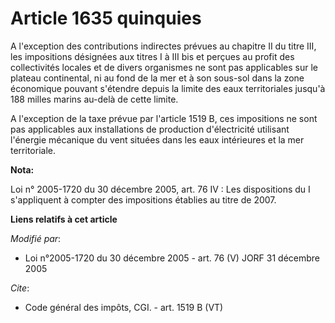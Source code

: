 # Article 1635 quinquies

A l'exception des contributions indirectes prévues au chapitre II du titre III, les impositions désignées aux titres I à III
bis et perçues au profit des collectivités locales et de divers organismes ne sont pas applicables sur le plateau
continental, ni au fond de la mer et à son sous-sol dans la zone économique pouvant s'étendre depuis la limite des eaux
territoriales jusqu'à 188 milles marins au-delà de cette limite. 

A l'exception de la taxe prévue par l'article 1519 B, ces impositions ne sont pas applicables aux installations de production
d'électricité utilisant l'énergie mécanique du vent situées dans les eaux intérieures et la mer territoriale.

**Nota:**

Loi n° 2005-1720 du 30 décembre 2005, art. 76 IV : Les dispositions du I s'appliquent à compter des impositions établies au
titre de 2007.

**Liens relatifs à cet article**

_Modifié par_:

  - Loi n°2005-1720 du 30 décembre 2005 - art. 76 (V) JORF 31 décembre 2005

_Cite_:

  - Code général des impôts, CGI. - art. 1519 B (VT)
